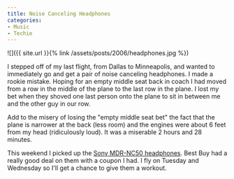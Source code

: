 ```yaml
---
title: Noise Canceling Headphones
categories:
- Music
- Techie
---
```


![]({{ site.url }}{% link /assets/posts/2006/headphones.jpg %})

I stepped off of my last flight, from Dallas to Minneapolis, and wanted to immediately go and get a pair of noise canceling headphones. I made a rookie mistake. Hoping for an empty middle seat back in coach I had moved from a row in the middle of the plane to the last row in the plane. I lost my bet when they shoved one last person onto the plane to sit in between me and the other guy in our row.

Add to the misery of losing the "empty middle seat bet" the fact that the plane is narrower at the back (less room) and the engines were about 6 feet from my head (ridiculously loud). It was a miserable 2 hours and 28 minutes.

This weekend I picked up the [Sony MDR-NC50 headphones](http://www.sonystyle.com/is-bin/INTERSHOP.enfinity/eCS/Store/en/-/USD/SY_DisplayProductInformation-Start?ProductSKU=MDRNC50). Best Buy had a really good deal on them with a coupon I had. I fly on Tuesday and Wednesday so I'll get a chance to give them a workout.
